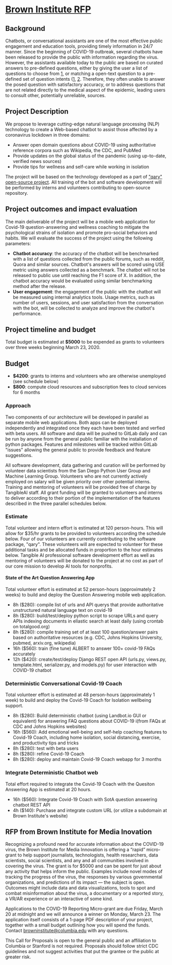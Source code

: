 # [Brown Institute RFP](https://brown.submittable.com/submit/162874/2020-covid-19-micro-grant)

## Background
Chatbots, or conversational assistants are one of the most effective public engagement and education tools, providing timely information in 24/7 manner.
Since the beginning of COVID-19 outbreak, several chatbots have been released to provide the public with information regarding the virus. However, the assistants available today to the public are based on curated answers to pre-defined questions, either by giving the user a list of questions to choose from [1](https://thenextweb.com/apps/2020/03/20/world-health-organizations-whatsapp-bot-texts-you-coronavirus-facts/), or matching a open-text question to a pre-defined set of question intents ([1](https://www.forbes.com/sites/leahrosenbaum/2020/03/12/worried-about-coronavirus-now-you-can-text-message-a-chatbot-with-questions/#aeca3b7825e9), [2](https://gyant.com/). Therefore, they often unable to answer the posed question with satisfactory accuracy, or to address questions that are not related directly to the medical aspect of the epidemic, leading users to consult other, potentially unreliable, sources.


## Project Description
We propose to leverage cutting-edge natural language processing (NLP) technology to create a Web-based chatbot to assist those affected by a coronavirus lockdown in three domains:

- Answer open domain questions about COVID-19 using authoritative reference corpora such as Wikipedia, the CDC, and PubMed
- Provide updates on the global status of the pandemic (using up-to-date, verified news sources)
- Provide tips for wellness and self-care while working in isolation

The project will be based on the technology developed as a part of ["qary" open-source project](https://gitlab.com/tangibleai/qary). All training of the bot and software development will be performed by interns and volunteers contributing to open-source repository.


## Project outcomes and impact evaluation
The main deliverable of the project will be a mobile web application for Covid-19 question-answering and wellness coaching to mitigate the psychological strains of isolation and promote pro-social behaviors and habits. We will evaluate the success of the project using the following parameters: 
- **Chatbot accuracy**: the accuracy of the chatbot will be benchmarked with a list of questions collected from the public forums, such as reddit, Quora and similar sources. Chatbot's answers will be scored using USE metric using answers collected as a benchmark. The chatbot will not be released to public use until reaching the F1 score of X.
In addition, the chatbot accuracy would be evaluated using similar benchmarking method after the release. 
- **User engagement**: the engagement of the public with the chatbot will be measured using internal analytics tools. Usage metrics, such as number of users, sessions, and user satisfaction from the conversation with the bot, will be collected to analyze and improve the chatbot's performance. 


## Project timeline and budget

Total budget is estimated at **$5000** to be expended as grants to volunteers over three weeks beginning March 23, 2020.

## Budget
- **$4200**: grants to interns and volunteers who are otherwise unemployed (see schedule below)
- **$800**: compute cloud resources and subscription fees to cloud services for 6 months

### Approach
Two components of our architecture will be developed in parallel as separate mobile web applications. Both apps can be deployed  independently and integrated once they each have been tested and verfied with beta users. All software and data will be pushed to GitLab daily and can be run by anyone from the general public familiar with the installation of python packages. Features and milestones will be tracked within GitLab "issues" allowing the general public to provide feedback and feature suggestions.

All software development, data gathering and curation will be performed by volunteer data scientists from the San Diego Python User Group and Machine Learning Group.
Volunteers who are not currently actively employed on salary will be given priority over other potential interns.
Training and mentoring of volunteers will be provided free of charge by TangibleAI staff.
All grant funding will be granted to volunteers and interns to deliver according to their portion of the implementation of the features described in the three parallel schedules below.

### Estimate
Total volunteer and intern effort is estimated at 120 person-hours.
This will allow for $35/hr grants to be provided to volunteers according the schedule below.
Four of our volunteers are currently contributing to the software package, "qary".
These volunteers will are expected to volunteer for these additional tasks and be allocated funds in proportion to the hour estimates below.
Tangible AI professional software development effort as well as mentoring of volunteers will be donated to the project at no cost as part of our core mission to develop AI tools for nonprofits.

#### State of the Art Question Answering App
Total volunteer effort is estimated at 52 person-hours (approximately 2 weeks) to build and deploy the Question Answering mobile web application.

- 8h ($280): compile list of urls and API querys that provide authoritative unstructured natural language text on covid-19
- 8h ($280): build/test/deploy python script to scrape URLs and query APIs indexing documents in ellastic search at least daily (using crontab on totalgood.org)
- 8h ($280): compile training set of at least 100 question/answer pairs based on authoritative resources (e.g. CDC, Johns Hopkins University, pubmed, arxiv.org, wikipedia)
- 16h ($560): train (fine tune) ALBERT to answer 100+ covid-19 FAQs accurately
- 12h ($420): create/test/deploy Django REST open API (urls.py, views.py, template.html, serializer.py, and models.py) for user interaction with COVID-19 chatbot

### Deterministic Conversational Covid-19 Coach
Total volunteer effort is estimated at 48 person-hours (approximately 1 week) to build and deploy the Covid-19 Coach for Isolation wellbeing support.

- 8h ($280): Build deterministic chatbot (using Landbot.io GUI or equivalent) for answering FAQ questions about COVID-19 i(from FAQs at CDC and Johns Hopkins websites)
- 16h ($560): Add emotional well-being and self-help coaching features to Covid-19 Coach, including home isolation, social distancing, exercise, and productivity tips and tricks
- 8h ($280): test with beta users
- 8h ($280): refine Covid-19 Coach
- 8h ($280): deploy and maintain Covid-19 Coach webapp for 3 months

### Integrate Deterministic Chatbot web
Total effort required to integrate the Covid-19 Coach with the Quesiton Answering App is estimated at 20 hours.

- 16h ($560): Integrate Covid-19 Coach with SotA question answering chatbot REST API
- 4h ($140): Purchase and integrate custom URL (or utilize a subdomain at Brown Institute's website)


## RFP from Brown Institute for Media Inovation

Recognizing a profound need for accurate information about the COVID-19 virus, the Brown Institute for Media Innovation is offering a “rapid” micro-grant to help support journalists, technologists, health researchers, data scientists, social scientists, and any and all communities involved in covering the virus. The grant is for $5000 and can be spent for just about any activity that helps inform the public. Examples include novel modes of tracking the progress of the virus, the responses by various governmental organizations, and predictions of its impact — the subject is open. Outcomes might include data and data visualizations, tools to spot and combat misinformation about the virus, a documentary or a reported story, a VR/AR experience or an interactive of some kind.

Applications to the COVID-19 Reporting Micro-grant are due Friday, March 20 at midnight and we will announce a winner on Monday, March 23. The application itself consists of a 1-page PDF description of your project, together with a small budget outlining how you will spend the funds. Contact browninstitute@columbia.edu with any questions.

This Call for Proposals is open to the general public and an affiliation to Columbia or Stanford is not required. Proposals should follow strict CDC guidelines and not suggest activities that put the grantee or the public at greater risk.
